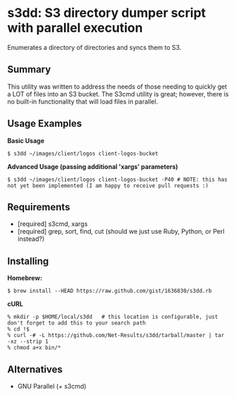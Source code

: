 s3dd: S3 directory dumper script with parallel execution
========================================================


Enumerates a directory of directories and syncs them to S3.


Summary
-------

This utility was written to address the needs of those needing to quickly get a LOT of files into an S3 bucket. The S3cmd utility is great; however, there is no built-in functionality that will load files in parallel.


Usage Examples
--------------

**Basic Usage**

    $ s3dd ~/images/client/logos client-logos-bucket

**Advanced Usage (passing additional 'xargs' parameters)**

    $ s3dd ~/images/client/logos client-logos-bucket -P40 # NOTE: this has not yet been implemented (I am happy to receive pull requests :)


Requirements
------------

*   [required] s3cmd, xargs
*   [required] grep, sort, find, cut (should we just use Ruby, Python, or Perl instead?)


Installing
----------

**Homebrew:**

    $ brew install --HEAD https://raw.github.com/gist/1636830/s3dd.rb

**cURL**

    % mkdir -p $HOME/local/s3dd   # this location is configurable, just don't forget to add this to your search path
    % cd !$
    % curl -# -L https://github.com/Net-Results/s3dd/tarball/master | tar -xz --strip 1
    % chmod a+x bin/*


Alternatives
------------

- GNU Parallel (+ s3cmd)

